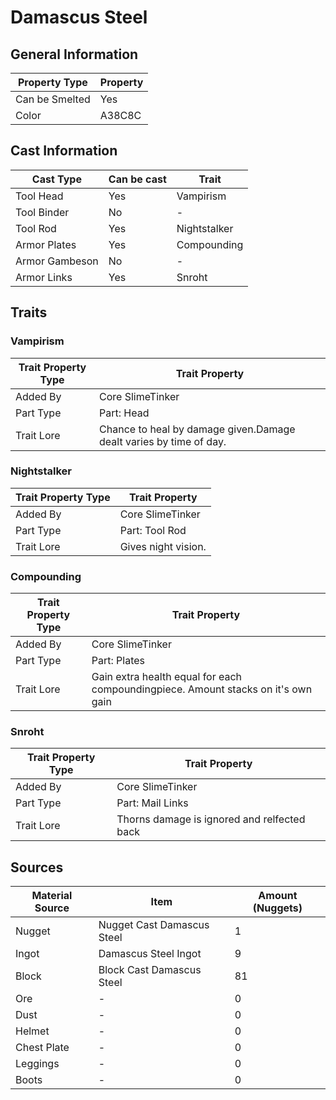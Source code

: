 # Damascus Steel

## General Information

| Property Type  | Property |
| -------------- | -------- |
| Can be Smelted | Yes      |
| Color          | A38C8C   |

## Cast Information

| Cast Type      | Can be cast | Trait        |
| -------------- | ----------- | ------------ |
| Tool Head      | Yes         | Vampirism    |
| Tool Binder    | No          | -            |
| Tool Rod       | Yes         | Nightstalker |
| Armor Plates   | Yes         | Compounding  |
| Armor Gambeson | No          | -            |
| Armor Links    | Yes         | Snroht       |

## Traits

### Vampirism

| Trait Property Type | Trait Property                                                     |
| ------------------- | ------------------------------------------------------------------ |
| Added By            | Core SlimeTinker                                                   |
| Part Type           | Part: Head                                                         |
| Trait Lore          | Chance to heal by damage given.Damage dealt varies by time of day. |

### Nightstalker

| Trait Property Type | Trait Property      |
| ------------------- | ------------------- |
| Added By            | Core SlimeTinker    |
| Part Type           | Part: Tool Rod      |
| Trait Lore          | Gives night vision. |

### Compounding

| Trait Property Type | Trait Property                                                                    |
| ------------------- | --------------------------------------------------------------------------------- |
| Added By            | Core SlimeTinker                                                                  |
| Part Type           | Part: Plates                                                                      |
| Trait Lore          | Gain extra health equal for each compoundingpiece. Amount stacks on it's own gain |

### Snroht

| Trait Property Type | Trait Property                              |
| ------------------- | ------------------------------------------- |
| Added By            | Core SlimeTinker                            |
| Part Type           | Part: Mail Links                            |
| Trait Lore          | Thorns damage is ignored and relfected back |

## Sources

| Material Source | Item                       | Amount (Nuggets) |
| --------------- | -------------------------- | ---------------- |
| Nugget          | Nugget Cast Damascus Steel | 1                |
| Ingot           | Damascus Steel Ingot       | 9                |
| Block           | Block Cast Damascus Steel  | 81               |
| Ore             | -                          | 0                |
| Dust            | -                          | 0                |
| Helmet          | -                          | 0                |
| Chest Plate     | -                          | 0                |
| Leggings        | -                          | 0                |
| Boots           | -                          | 0                |

